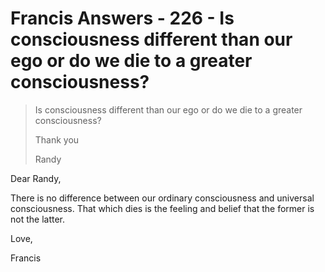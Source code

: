 # Francis Answers - 226 - Is consciousness different than our ego or do we die to a greater consciousness?

>Is consciousness different than our ego or do we die to a greater consciousness?
>
>Thank you
>
>Randy

Dear Randy,

There is no difference between our ordinary consciousness and universal consciousness. That which dies is the feeling and belief that the former is not the latter.

Love,

Francis

